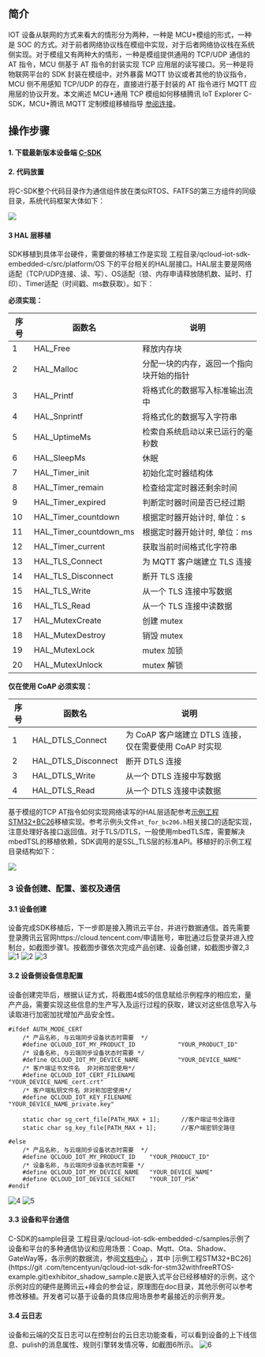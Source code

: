 ## 简介

IOT 设备从联网的方式来看大的情形分为两种，一种是 MCU+模组的形式，一种是 SOC 的方式。对于前者网络协议栈在模组中实现，对于后者网络协议栈在系统侧实现。对于模组又有两种大的情形，一种是模组提供通用的 TCP/UDP 通信的AT 指令，MCU 侧基于 AT 指令的封装实现 TCP 应用层的读写接口。另一种是将物联网平台的 SDK 封装在模组中，对外暴露 MQTT 协议或者其他的协议指令，MCU 侧不用感知 TCP/UDP 的存在，直接进行基于封装的 AT 指令进行 MQTT 应用层的协议开发。本文阐述 MCU+通用 TCP 模组如何移植腾讯 IoT Explorer C-SDK，MCU+腾讯 MQTT 定制模组移植指导 [参阅连接](https://cloud.tencent.com/document/product/634/)。

## 操作步骤

#### 1. 下载最新版本设备端 [C-SDK](https://github.com/tencentyun/qcloud-iot-sdk-embedded-c/releases)

#### 2. 代码放置

将C-SDK整个代码目录作为通信组件放在类似RTOS、FATFS的第三方组件的同级目录，系统代码框架大体如下：

![](https://main.qcloudimg.com/raw/0abd92705ca57141da4314004fa8cca1.jpg)

#### 3 HAL 层移植

SDK移植到具体平台硬件，需要做的移植工作是实现 工程目录/qcloud-iot-sdk-embedded-c/src/platform/OS 下的平台相关的HAL层接口。HAL层主要是网络适配（TCP/UDP连接、读、写）、OS适配（锁、内存申请释放随机数、延时、打印）、Timer适配（时间戳、ms数获取）。如下：

**必须实现：**

| 序号 | 函数名                 | 说明                                     |
| ---- | ---------------------- | ---------------------------------------- |
| 1    | HAL_Free               | 释放内存块                               |
| 2    | HAL_Malloc             | 分配一块的内存，返回一个指向块开始的指针 |
| 3    | HAL_Printf             | 将格式化的数据写入标准输出流中           |
| 4    | HAL_Snprintf           | 将格式化的数据写入字符串                 |
| 5    | HAL_UptimeMs           | 检索自系统启动以来已运行的毫秒数         |
| 6    | HAL_SleepMs            | 休眠                                     |
| 7    | HAL_Timer_init         | 初始化定时器结构体                       |
| 8    | HAL_Timer_remain       | 检查给定定时器还剩余时间                 |
| 9    | HAL_Timer_expired      | 判断定时器时间是否已经过期               |
| 10   | HAL_Timer_countdown    | 根据定时器开始计时, 单位：s              |
| 11   | HAL_Timer_countdown_ms | 根据定时器开始计时, 单位：ms             |
| 12   | HAL_Timer_current      | 获取当前时间格式化字符串                 |
| 13   | HAL_TLS_Connect        | 为 MQTT 客户端建立 TLS 连接              |
| 14   | HAL_TLS_Disconnect     | 断开 TLS 连接                            |
| 15   | HAL_TLS_Write          | 从一个 TLS 连接中写数据                  |
| 16   | HAL_TLS_Read           | 从一个 TLS 连接中读数据                  |
| 17   | HAL_MutexCreate        | 创建 mutex                               |
| 18   | HAL_MutexDestroy       | 销毁 mutex                               |
| 19   | HAL_MutexLock          | mutex 加锁                               |
| 20   | HAL_MutexUnlock        | mutex 解锁                               |

**仅在使用 CoAP 必须实现：**

| 序号 | 函数名              | 说明                                                   |
| ---- | ------------------- | ------------------------------------------------------ |
| 1    | HAL_DTLS_Connect    | 为 CoAP 客户端建立 DTLS 连接，仅在需要使用 CoAP 时实现 |
| 2    | HAL_DTLS_Disconnect | 断开 DTLS 连接                                         |
| 3    | HAL_DTLS_Write      | 从一个 DTLS 连接中写数据                               |
| 4    | HAL_DTLS_Read       | 从一个 DTLS 连接中读数据                               |

基于模组的TCP AT指令如何实现网络读写的HAL层适配参考[示例工程STM32+BC26](https://git.com/tencentyun/qcloud-iot-sdk-for-stm32withfreeRTOS-example.git)移植实现。参考示例头文件`at_for_bc206.h`相关接口的适配实现，注意处理好各接口返回值。对于TLS/DTLS，一般使用mbedTLS库，需要解决mbedTSL的移植依赖，SDK调用的是SSL_TLS层的标准API。移植好的示例工程目录结构如下：

![](https://main.qcloudimg.com/raw/512465151c8cacfe9fcc0f28367d2a01.jpg)

### 3 设备创建、配置、鉴权及通信

#### 3.1 设备创建

设备完成SDK移植后，下一步即是接入腾讯云平台，并进行数据通信。首先需要登录腾讯云官网https://cloud.tencent.com/申请账号，审批通过后登录并进入控制台，如截图步骤1。按截图步骤依次完成产品创建、设备创建，如截图步骤2,3
![1](https://main.qcloudimg.com/raw/5465be43b17b2be70277d1ce00bd9e91.jpg)
![2](https://main.qcloudimg.com/raw/afbac901649e334be932e34b5e488d85.jpg)
![3](https://main.qcloudimg.com/raw/ff9044742a91d9b37a4ccea1811aaf6b.jpg)

#### 3.2 设备侧设备信息配置

设备创建完毕后，根据认证方式，将截图4或5的信息赋给示例程序的相应宏，量产产品，需要实现这些信息的生产写入及运行过程的获取，建议对这些信息写入与读取进行加密加扰增加产品安全性。

```
#ifdef AUTH_MODE_CERT
	/* 产品名称, 与云端同步设备状态时需要  */
	#define QCLOUD_IOT_MY_PRODUCT_ID            "YOUR_PRODUCT_ID"
	/* 设备名称, 与云端同步设备状态时需要 */
	#define QCLOUD_IOT_MY_DEVICE_NAME           "YOUR_DEVICE_NAME"
    /* 客户端证书文件名  非对称加密使用*/
    #define QCLOUD_IOT_CERT_FILENAME          "YOUR_DEVICE_NAME_cert.crt"
    /* 客户端私钥文件名 非对称加密使用*/
    #define QCLOUD_IOT_KEY_FILENAME           "YOUR_DEVICE_NAME_private.key"

    static char sg_cert_file[PATH_MAX + 1];      //客户端证书全路径
    static char sg_key_file[PATH_MAX + 1];       //客户端密钥全路径

#else
	/* 产品名称, 与云端同步设备状态时需要  */
	#define QCLOUD_IOT_MY_PRODUCT_ID    "YOUR_PRODUCT_ID"
	/* 设备名称, 与云端同步设备状态时需要 */
	#define QCLOUD_IOT_MY_DEVICE_NAME   "YOUR_DEVICE_NAME"
	#define QCLOUD_IOT_DEVICE_SECRET    "YOUR_IOT_PSK"
#endif
```

![4](https://main.qcloudimg.com/raw/2fdec6255bc64a37b9a02fe93e594d62.jpg)
![5](https://main.qcloudimg.com/raw/a625ed96a3eecfeb45c77a1fb88818db.jpg)

#### 3.3 设备和平台通信

C-SDK的sample目录 工程目录/qcloud-iot-sdk-embedded-c/samples示例了设备和平台的多种通信协议和应用场景：Coap、Mqtt、Ota、Shadow、GateWay等，各示例的数据流，参阅[文档中心](https://cloud.tencent.com/document/product/634/11915) ，其中 [示例工程STM32+BC26](https://git
.com/tencentyun/qcloud-iot-sdk-for-stm32withfreeRTOS-example.git)exhibitor_shadow_sample.c是嵌入式平台已经移植好的示例，这个示例对应的硬件是腾讯云+峰会的参会证，原理图在doc目录，其他示例可以参考修改移植。开发者可以基于设备的具体应用场景参考最接近的示例开发。

#### 3.4 云日志

设备和云端的交互日志可以在控制台的云日志功能查看，可以看到设备的上下线信息、pulish的消息属性、规则引擎转发情况等，如截图6所示。
![6](https://main.qcloudimg.com/raw/a28823bca8407a23394531f524c63220.jpg)
